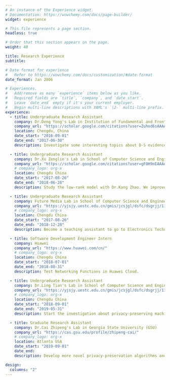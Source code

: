 ```yaml
---
# An instance of the Experience widget.
# Documentation: https://wowchemy.com/docs/page-builder/
widget: experience

# This file represents a page section.
headless: true

# Order that this section appears on the page.
weight: 40

title: Research Experience
subtitle:

# Date format for experience
#   Refer to https://wowchemy.com/docs/customization/#date-format
date_format: Jan 2006

# Experiences.
#   Add/remove as many `experience` items below as you like.
#   Required fields are `title`, `company`, and `date_start`.
#   Leave `date_end` empty if it's your current employer.
#   Begin multi-line descriptions with YAML's `|2-` multi-line prefix.
experience:
  - title: Undergraduate Research Assistant
    company: Dr.Deng Yong's Lab in Institution of Fundamental and Frontier Science (UESTC)
    company_url: "https://scholar.google.com/citations?user=Zuhod6sAAAAJ&hl=zh-CN"
    location: Chengdu, China
    date_start: "2016-09-01"
    date_end: "2017-06-30"
    description: Investigate some interesting topics about D-S evidence theory. The direction of determination is to solve the problem of fusion of related evidence sources.

  - title: Undergraduate Research Assistant
    company: Dr.Xu Zenglin's Lab in School of Computer Science and Engineering (UESTC)
    company_url: "https://scholar.google.com/citations?user=gF0H9nEAAAAJ&hl=zh-CN"
    # company_logo: org-x
    location: Chengdu China
    date_start: "2017-08-26"
    date_end: "2018-06-28"
    description: Study the low-rank model with Dr.Kang Zhao. We improved the image classification algorithm based on the low-rank model.

  - title: Undergraduate Research Assistant
    company: Future Media Lab in School of Computer Science and Engineering (UESTC)
    company_url: "https://yjsjy.uestc.edu.cn/gmis/jcsjgl/dsfc/dsgrjj/11705?yxsh=08"
    # company_logo: org-x
    location: Chengdu China
    date_start: "2017-08-26"
    date_end: "2018-12-28"
    description: Become a teaching assistant to go to Electronics Technology 29-th Institution of China to conduct Reinforcement Learning lectures.

  - title: Software Development Engineer Intern
    company: Huawei
    company_url: "https://www.huawei.com/cn/"
    # company_logo: org-x
    location: Chengdu China
    date_start: "2018-07-01"
    date_end: "2018-08-31"
    description: Test Networking Functions in Huawei Cloud.

  - title: Undergraduate Research Assistant
    company: Dr.Ling Tian's Lab in School of Computer Science and Engineering (UESTC)
    company_url: "https://yjsjy.uestc.edu.cn/gmis/jcsjgl/dsfc/dsgrjj/11497?yxsh=08"
    # company_logo: org-x
    location: Chengdu China
    date_start: "2018-09-01"
    date_end: "2019-05-31"
    description: Start the investigation about privacy-preserving machine learning.

  - title: Graduate Research Assistant
    company: Dr.Cai Zhipeng's Lab in Georgia State University (GSU)
    company_url: "https://cas.gsu.edu/profile/zhipeng-cai/"
    # company_logo: org-x
    location: Atlanta USA
    date_start: "2019-09-01"
    date_end:
    description: Develop more novel privacy-preservation algorithms and design more efficient deep learning architectures.

design:
  columns: "2"
---
```

